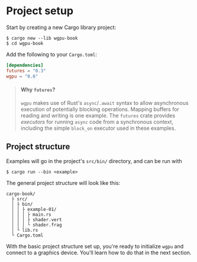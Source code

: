# Project setup

Start by creating a new Cargo library project:

```
$ cargo new --lib wgpu-book
$ cd wgpu-book
```

Add the following to your `Cargo.toml`:

```toml
[dependencies]
futures = "0.3"
wgpu = "0.6"
```

> #### Why `futures`?
>
> `wgpu` makes use of Rust's `async`/`.await` syntax to allow asynchronous execution of potentially blocking operations.
> Mapping buffers for reading and writing is one example.
> The `futures` crate provides *executors* for running `async` code from a synchronous context, including the simple `block_on` executor used in these examples.

## Project structure

Examples will go in the project's `src/bin/` directory, and can be run with

```
$ cargo run --bin <example>
```

The general project structure will look like this:

```
cargo-book/
  ├ src/
  │ ├ bin/
  │ │ ├ example-01/
  │ │ │ ├ main.rs
  │ │ │ ├ shader.vert
  │ │ │ └ shader.frag
  │ └ lib.rs
  └ Cargo.toml
```

With the basic project structure set up, you're ready to initialize `wgpu` and connect to a graphics device.
You'll learn how to do that in the next section.
